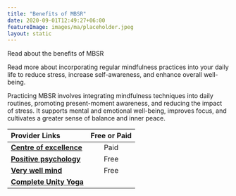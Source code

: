 ```yaml
---
title: "Benefits of MBSR"
date: 2020-09-01T12:49:27+06:00
featureImage: images/ma/placeholder.jpeg
layout: static
---
```


Read about the benefits of MBSR

Read more about incorporating regular mindfulness practices into your daily life to reduce stress, increase self-awareness, and enhance overall well-being.

Practicing MBSR involves integrating mindfulness techniques into daily routines, promoting present-moment awareness, and reducing the impact of stress. It supports mental and emotional well-being, improves focus, and cultivates a greater sense of balance and inner peace.

| Provider Links      | Free or Paid  |  
| :-----------          | :--------------:      |  
| [**Centre of excellence**](https://www.centreofexcellence.com/shop/mindfulness-based-stress-reduction-mbsr-diploma-course/) | Paid | 
| [**Positive psychology**](https://positivepsychology.com/benefits-of-mindfulness/) | Free | 
| [**Very well mind**](https://www.verywellmind.com/benefits-of-mindfulness-based-stress-reduction-88861) | Free | 
| [**Complete Unity Yoga**](https://completeunityyoga.com/) |  | 
  

<br/><br/>






